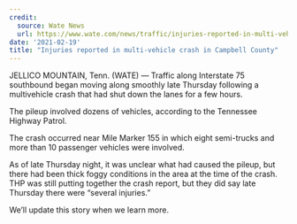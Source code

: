 ```yaml
---
credit:
  source: Wate News
  url: https://www.wate.com/news/traffic/injuries-reported-in-multi-vehicle-crash-in-campbell-county/
date: '2021-02-19'
title: "Injuries reported in multi-vehicle crash in Campbell County"
---
```

JELLICO MOUNTAIN, Tenn. (WATE) — Traffic along Interstate 75 southbound began moving along smoothly late Thursday following a multivehicle crash that had shut down the lanes for a few hours.

The pileup involved dozens of vehicles, according to the Tennessee Highway Patrol.

The crash occurred near Mile Marker 155 in which eight semi-trucks and more than 10 passenger vehicles were involved.

As of late Thursday night, it was unclear what had caused the pileup, but there had been thick foggy conditions in the area at the time of the crash. THP was still putting together the crash report, but they did say late Thursday there were “several injuries.”

We’ll update this story when we learn more.
